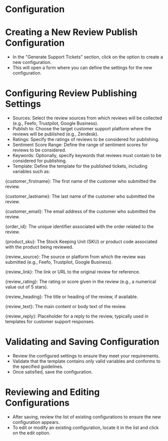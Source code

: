 # Configuration

# Creating a New Review Publish Configuration

* In the "Generate Support Tickets" section, click on the option to create a new configuration.
* This will open a form where you can define the settings for the new configuration.

# Configuring Review Publishing Settings

* Sources: Select the review sources from which reviews will be collected (e.g., Feefo, Trustpilot, Google Business).
* Publish to: Choose the target customer support platform where the reviews will be published (e.g., Zendesk).
* Ratings: Specify the ratings of reviews to be considered for publishing.
* Sentiment Score Range: Define the range of sentiment scores for reviews to be considered.
* Keywords: Optionally, specify keywords that reviews must contain to be considered for publishing.
* Template: Define the template for the published tickets, including variables such as:

{customer_firstname}: The first name of the customer who submitted the review.

{customer_lastname}: The last name of the customer who submitted the review.

{customer_email}: The email address of the customer who submitted the review.

{order_id}: The unique identifier associated with the order related to the review.

{product_sku}: The Stock Keeping Unit (SKU) or product code associated with the product being reviewed.

{review_source}: The source or platform from which the review was submitted (e.g., Feefo, Trustpilot, Google Business).

{review_link}: The link or URL to the original review for reference.

{review_rating}: The rating or score given in the review (e.g., a numerical value out of 5 stars).

{review_heading}: The title or heading of the review, if available.

{review_text}: The main content or body text of the review.

{review_reply}: Placeholder for a reply to the review, typically used in templates for customer support responses.

# Validating and Saving Configuration
* Review the configured settings to ensure they meet your requirements.
* Validate that the template contains only valid variables and conforms to the specified guidelines.
* Once satisfied, save the configuration.

# Reviewing and Editing Configurations
* After saving, review the list of existing configurations to ensure the new configuration appears.
* To edit or modify an existing configuration, locate it in the list and click on the edit option.